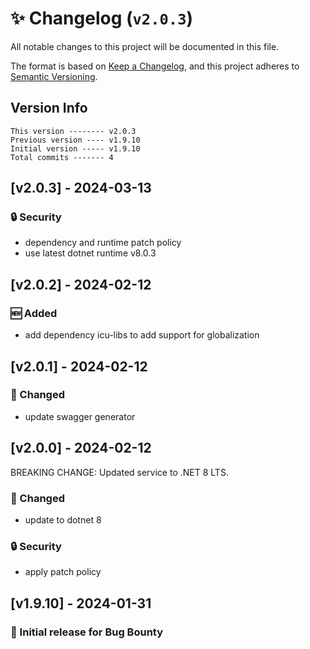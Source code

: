 # ✨ Changelog (`v2.0.3`)

All notable changes to this project will be documented in this file.

The format is based on [Keep a Changelog](https://keepachangelog.com/en/1.0.0/),
and this project adheres to [Semantic Versioning](https://semver.org/spec/v2.0.0.html).

## Version Info

```text
This version -------- v2.0.3
Previous version ---- v1.9.10
Initial version ----- v1.9.10
Total commits ------- 4
```

## [v2.0.3] - 2024-03-13

### :lock: Security

* dependency and runtime patch policy
* use latest dotnet runtime v8.0.3

## [v2.0.2] - 2024-02-12

### 🆕 Added
* add dependency icu-libs to add support for globalization

## [v2.0.1] - 2024-02-12

### 🔄 Changed
* update swagger generator

## [v2.0.0] - 2024-02-12

BREAKING CHANGE: Updated service to .NET 8 LTS.

### :arrows_counterclockwise: Changed

* update to dotnet 8

### :lock: Security

* apply patch policy

## [v1.9.10] - 2024-01-31

### 🎉 Initial release for Bug Bounty
